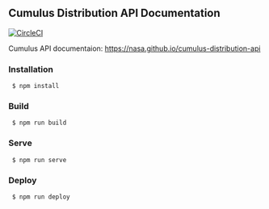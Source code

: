 ## Cumulus Distribution API Documentation

[![CircleCI](https://circleci.com/gh/nasa/cumulus-distribution-api.svg?style=svg)](https://circleci.com/gh/nasa/cumulus-distribution-api)

Cumulus API documentaion: https://nasa.github.io/cumulus-distribution-api

### Installation

     $ npm install

### Build

     $ npm run build

### Serve

     $ npm run serve

### Deploy

     $ npm run deploy
